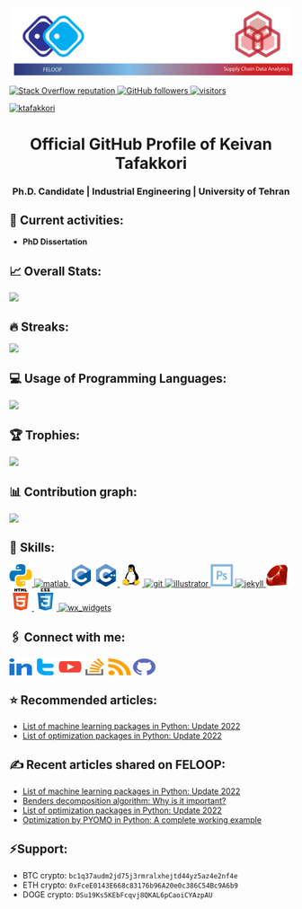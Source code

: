 
[![MasterHead](graphic/profile-banner.png)](https://github.com/ktafakkori)

<p align="left">
  <a href="https://stackoverflow.com/users/19078738/keivan-tafakkori">
    <img alt="Stack Overflow reputation" src="https://img.shields.io/stackexchange/stackoverflow/r/19078738?color=orange&label=reputation&logo=stackoverflow">
  </a>
  <a href="https://github.com/ktafakkori?tab=followers">
    <img alt="GitHub followers" src="https://img.shields.io/github/followers/ktafakkori?color=green&logo=github">
  </a>
  <a href="https://github.com/ktafakkori/">
    <img src="https://komarev.com/ghpvc/?username=ktafakkori" alt="visitors" />
  </a>
</p>

<p align="left"> <a href="https://twitter.com/ktafakkori" target="blank"><img src="https://img.shields.io/twitter/follow/ktafakkori?logo=twitter&style=for-the-badge" alt="ktafakkori" /></a> </p>

<h1 align="center">Official GitHub Profile of Keivan Tafakkori</h1>
<h3 align="center"> Ph.D. Candidate | Industrial Engineering | University of Tehran</h3>

## 📄 Current activities:

- **PhD Dissertation**

## 📈 Overall Stats:
[![](https://github-readme-stats.vercel.app/api?username=ktafakkori&theme=tokyonight&show-icons=true&hide=prs,issues&hide_border=true)](https://github.com/ktafakkori)

## 🔥 Streaks:

[![](http://github-readme-streak-stats.herokuapp.com?user=ktafakkori&theme=tokyonight&hide_border=true)](https://github.com/ktafakkori)

## 💻 Usage of Programming Languages:
[![](https://github-readme-stats.vercel.app/api/top-langs/?username=ktafakkori&layout=compact&langs_count=10&theme=tokyonight&hide_border=true)](https://github.com/ktafakkori)

## 🏆 Trophies:

[![](https://github-profile-trophy.vercel.app/?username=ktafakkori&row=1&column=6&margin-h=8&theme=darkhub&count_private=true&margin-w=15&no-frame=true&title=Stars,Followers,Commits,Repositories)](https://github.com/ktafakkori)

## 📊 Contribution graph:

[![](https://activity-graph.herokuapp.com/graph?username=ktafakkori&&theme=xcode&hide_border=true)](https://github.com/ktafakkori)

## 🧭 Skills:

<p align="left"> 
<a href="https://www.cprogramming.com/" target="_blank" rel="noreferrer"> </a> 
<a href="https://www.python.org" target="_blank" rel="noreferrer"> <img src="graphic/programming-language/python.svg" alt="python" width="40" height="40"/> </a>
<a href="https://www.mathworks.com/" target="_blank" rel="noreferrer"> <img src="https://upload.wikimedia.org/wikipedia/commons/2/21/Matlab_Logo.png" alt="matlab" width="40" height="40"/> </a> 
<img src="https://raw.githubusercontent.com/devicons/devicon/master/icons/c/c-original.svg" alt="c" width="40" height="40"/> </a>
<a href="https://www.w3schools.com/cpp/" target="_blank" rel="noreferrer"> <img src="https://raw.githubusercontent.com/devicons/devicon/master/icons/cplusplus/cplusplus-original.svg" alt="cplusplus" width="40" height="40"/> </a> 
<a href="https://www.linux.org/" target="_blank" rel="noreferrer"> <img src="https://raw.githubusercontent.com/devicons/devicon/master/icons/linux/linux-original.svg" alt="linux" width="40" height="40"/> 
<a href="https://git-scm.com/" target="_blank" rel="noreferrer"> <img src="https://www.vectorlogo.zone/logos/git-scm/git-scm-icon.svg" alt="git" width="40" height="40"/> </a> 
<a href="https://www.adobe.com/in/products/illustrator.html" target="_blank" rel="noreferrer"> <img src="https://www.vectorlogo.zone/logos/adobe_illustrator/adobe_illustrator-icon.svg" alt="illustrator" width="40" height="40"/> </a>
<a href="https://www.photoshop.com/en" target="_blank" rel="noreferrer"> <img src="https://raw.githubusercontent.com/devicons/devicon/master/icons/photoshop/photoshop-line.svg" alt="photoshop" width="40" height="40"/> </a>
<a href="https://jekyllrb.com/" target="_blank" rel="noreferrer"> <img src="https://www.vectorlogo.zone/logos/jekyllrb/jekyllrb-icon.svg" alt="jekyll" width="40" height="40"/> </a> 
<img src="https://raw.githubusercontent.com/devicons/devicon/master/icons/ruby/ruby-original.svg" alt="ruby" width="40" height="40"/> </a> <a href="https://scikit-learn.org/" target="_blank" rel="noreferrer"> 
<a href="https://www.w3.org/html/" target="_blank" rel="noreferrer"> <img src="https://raw.githubusercontent.com/devicons/devicon/master/icons/html5/html5-original-wordmark.svg" alt="html5" width="40" height="40"/> </a>
<a href="https://www.w3schools.com/css/" target="_blank" rel="noreferrer"> <img src="https://raw.githubusercontent.com/devicons/devicon/master/icons/css3/css3-original-wordmark.svg" alt="css3" width="40" height="40"/> </a> 
<a href="https://www.wxwidgets.org/" target="_blank" rel="noreferrer"> <img src="https://upload.wikimedia.org/wikipedia/commons/b/bb/WxWidgets.svg" alt="wx_widgets" width="40" height="40"/> </a> 
</p>

## 🖇️ Connect with me:

<p align="left">
<a href="https://linkedin.com/in/keivan-tafakkori" target="blank"><img align="center" src="graphic/social/linked-in-alt.svg" alt="keivan-tafakkori" height="30" width="40" /></a>
<a href="https://twitter.com/ktafakkori" target="blank"><img align="center" src="graphic/social/twitter-alt.svg" alt="ktafakkori" height="30" width="40" /></a>
<a href="https://www.youtube.com/channel/UCgln8g9GjMi_Sh6P0k2DkOQ" target="blank"><img align="center" src="graphic/social/youtube.svg" alt="ktafakkori" height="30" width="40" /></a>
<a href="https://stackoverflow.com/users/19078738" target="blank"><img align="center" src="graphic/social/stack-overflow.svg" alt="19078738" height="30" width="40" /></a>
<a href="https://ktafakkori.github.io/feed.xml" target="blank"><img align="center" src="graphic/social/rss.svg" height="30" width="40" /></a>
<a href="https://github.com/ktafakkori" target="blank"><img align="center" src="graphic/social/github.svg" alt="ktafakkori" height="30" width="40" /></a>
</p>

## ⭐ Recommended articles:
- [List of machine learning packages in Python: Update 2022](https://ktafakkori.github.io/machine-learning-packages-in-python-list/)
- [List of optimization packages in Python: Update 2022](https://ktafakkori.github.io/optimization-packages-in-python-list/)

## :writing_hand: Recent articles shared on FELOOP:

<!-- BLOG-POST-LIST:START -->
- [List of machine learning packages in Python: Update 2022](https://ktafakkori.github.io/machine-learning-packages-in-python-list/)
- [Benders decomposition algorithm: Why is it important?](https://ktafakkori.github.io/why-benders-decomposition-is-important/)
- [List of optimization packages in Python: Update 2022](https://ktafakkori.github.io/optimization-packages-in-python-list/)
- [Optimization by PYOMO in Python: A complete working example](https://ktafakkori.github.io/optimization-with-pyomo-cwe/)
<!-- BLOG-POST-LIST:END -->

## ⚡Support:

- BTC crypto: `bc1q37audm2jd75j3rmralxhejtd44yz5az4e2nf4e`
- ETH crypto: `0xFceE0143E668c83176b96A20e0c386C54Bc9A6b9`
- DOGE crypto: `DSu19Ks5KEbFcqvj8QKAL6pCaoiCYAzpAU`

